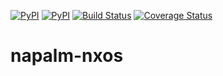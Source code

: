 [![PyPI](https://img.shields.io/pypi/v/napalm-nxos.svg)](https://pypi.python.org/pypi/napalm-nxos)
[![PyPI](https://img.shields.io/pypi/dm/napalm-nxos.svg)](https://pypi.python.org/pypi/napalm-nxos)
[![Build Status](https://travis-ci.org/napalm-automation/napalm-nxos.svg?branch=master)](https://travis-ci.org/napalm-automation/napalm-nxos)
[![Coverage Status](https://coveralls.io/repos/github/napalm-automation/napalm-nxos/badge.svg?branch=master)](https://coveralls.io/github/napalm-automation/napalm-nxos)

# napalm-nxos
